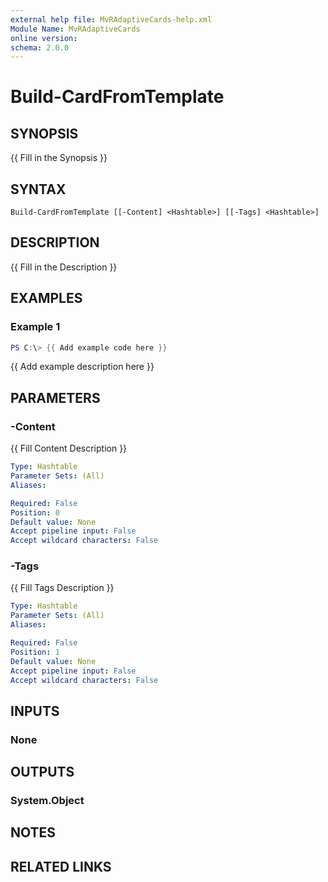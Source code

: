```yaml
---
external help file: MvRAdaptiveCards-help.xml
Module Name: MvRAdaptiveCards
online version:
schema: 2.0.0
---
```


# Build-CardFromTemplate

## SYNOPSIS
{{ Fill in the Synopsis }}

## SYNTAX

```
Build-CardFromTemplate [[-Content] <Hashtable>] [[-Tags] <Hashtable>]
```

## DESCRIPTION
{{ Fill in the Description }}

## EXAMPLES

### Example 1
```powershell
PS C:\> {{ Add example code here }}
```

{{ Add example description here }}

## PARAMETERS

### -Content
{{ Fill Content Description }}

```yaml
Type: Hashtable
Parameter Sets: (All)
Aliases:

Required: False
Position: 0
Default value: None
Accept pipeline input: False
Accept wildcard characters: False
```

### -Tags
{{ Fill Tags Description }}

```yaml
Type: Hashtable
Parameter Sets: (All)
Aliases:

Required: False
Position: 1
Default value: None
Accept pipeline input: False
Accept wildcard characters: False
```

## INPUTS

### None

## OUTPUTS

### System.Object
## NOTES

## RELATED LINKS

